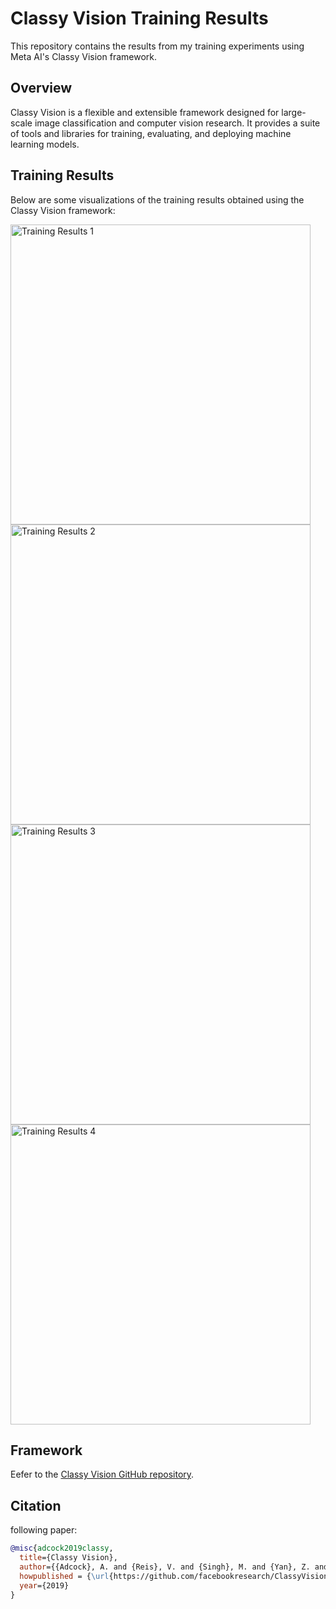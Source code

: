 # Classy Vision Training Results

This repository contains the results from my training experiments using Meta AI's Classy Vision framework. 

## Overview

Classy Vision is a flexible and extensible framework designed for large-scale image classification and computer vision research. It provides a suite of tools and libraries for training, evaluating, and deploying machine learning models.

## Training Results

Below are some visualizations of the training results obtained using the Classy Vision framework:

<img width="480" alt="Training Results 1" src="https://github.com/user-attachments/assets/2f272da7-59a2-47ed-a333-16f02e2d0427">
<img width="480" alt="Training Results 2" src="https://github.com/user-attachments/assets/6fd7145d-6987-4a6e-ac6f-e16290fea3cd">
<img width="480" alt="Training Results 3" src="https://github.com/user-attachments/assets/ad3d23b7-a59d-431c-93b1-7522e381a2d1">
<img width="480" alt="Training Results 4" src="https://github.com/user-attachments/assets/3ee02f46-c5ee-455a-bf96-537626b65d18">

## Framework

Eefer to the [Classy Vision GitHub repository](https://github.com/facebookresearch/ClassyVision).

## Citation

following paper:

```bibtex
@misc{adcock2019classy,
  title={Classy Vision},
  author={{Adcock}, A. and {Reis}, V. and {Singh}, M. and {Yan}, Z. and {van der Maaten}, L. and {Zhang}, K. and {Motwani}, S. and {Guerin}, J. and {Goyal}, N. and {Misra}, I. and {Gustafson}, L. and {Changhan}, C. and {Goyal}, P.},
  howpublished = {\url{https://github.com/facebookresearch/ClassyVision}},
  year={2019}
}
